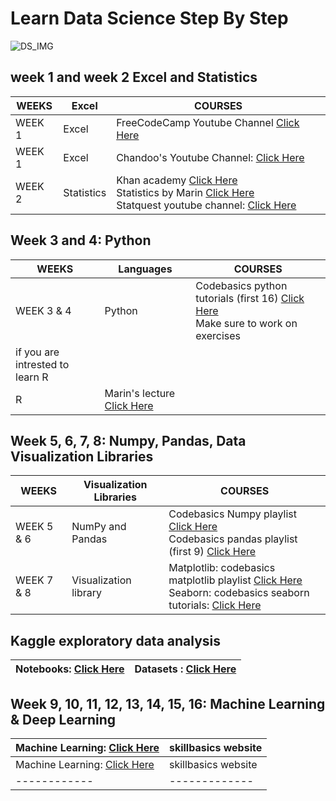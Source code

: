 # Learn Data Science Step By Step 
![DS_IMG](https://cdn.dribbble.com/users/257123/screenshots/6840549/big_data_4x.png?compress=1&resize=1600x1200)

## week 1 and week 2 Excel and Statistics

WEEKS | Excel | COURSES  
------------ | -------------  | -------------
WEEK 1 | Excel | FreeCodeCamp Youtube Channel  [Click Here](https://www.youtube.com/watch?v=Vl0H-qTclOg&t)
WEEK 1 | Excel | Chandoo's Youtube Channel:    [Click Here](https://www.youtube.com/channel/UC8uU_wruBMHeeRma49dtZKA)
WEEK 2 | Statistics | Khan academy             [Click Here](https://www.khanacademy.org/math/statistics-probability) <br/> Statistics by Marin      [Click Here](https://www.youtube.com/playlist?list=PLqzoL9-eJTNBZDG8jaNuhap1C9q6VHyVa) <br/> Statquest youtube channel: [Click Here](https://www.youtube.com/user/joshstarmer)

## Week 3 and 4: Python

WEEKS | Languages | COURSES  
------------ | -------------  | -------------
WEEK 3 & 4 | Python | Codebasics python tutorials (first 16)  [Click Here](https://www.youtube.com/playlist?list=PLeo1K3hjS3uv5U-Lmlnucd7gqF-3ehIh0) <br/> Make sure to work on exercises
if you are intrested to learn R|
  | R  | Marin's lecture            [Click Here](https://www.youtube.com/playlist?list=PLqzoL9-eJTNBlVXxWvJkq0dtVut2sICUW)

## Week 5, 6, 7, 8: Numpy, Pandas, Data Visualization Libraries

WEEKS | Visualization Libraries | COURSES  
------------ | -------------  | -------------
WEEK 5 & 6 | NumPy and Pandas | Codebasics Numpy playlist  [Click Here](https://www.youtube.com/playlist?list=PLeo1K3hjS3uset9zIVzJWqplaWBiacTEU) <br/> Codebasics pandas playlist (first 9) [Click Here](https://www.youtube.com/playlist?list=PLeo1K3hjS3uuASpe-1LjfG5f14Bnozjwy)
WEEK 7 & 8 | Visualization library  | Matplotlib: codebasics matplotlib playlist     [Click Here](https://www.youtube.com/playlist?list=PLeo1K3hjS3uu4Lr8_kro2AqaO6CFYgKOl ) <br/> Seaborn: codebasics seaborn tutorials:         [Click Here](https://www.youtube.com/playlist?list=PLJIOr9Je9wzHT-ptgfelpt2Nyx4VGX_j9)

## Kaggle exploratory data analysis
Notebooks: [Click Here](https://www.kaggle.com/notebooks) | Datasets : [Click Here](https://www.kaggle.com/datasets) 
------------ | -------------  

## Week 9, 10, 11, 12, 13, 14, 15, 16: Machine Learning & Deep Learning
Machine Learning: [Click Here](https://www.skillbasics.com/courses/machine-learning-for-beginners) | skillbasics website 
------------ | -------------  
Machine Learning: [Click Here](https://www.skillbasics.com/courses/machine-learning-for-beginners) | skillbasics website 
------------ | -------------  
